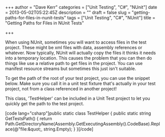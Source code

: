+++
author = "Dave Kerr"
categories = ["Unit Testing", "C#", "NUnit"]
date = 2013-05-02T05:22:45Z
description = ""
draft = false
slug = "getting-paths-for-files-in-nunit-tests"
tags = ["Unit Testing", "C#", "NUnit"]
title = "Getting Paths for Files in NUnit Tests"

+++


When using NUnit, sometimes you will want to access files in the test project. These might be xml files with data, assembly references or whatever. Now typically, NUnit will actually copy the files it thinks it needs into a temporary location. This causes the problem that you can then do things like use a relative path to get files in the project. You can use manifest resource streams but sometimes this just isn't suitable.

To get the path of the root of your test project, you can use the snippet below. Make sure you call it in a unit test fixture that's actually in your test project, not from a class referenced in another project!

This class, 'TestHelper' can be included in a Unit Test project to let you quickly get the path to the test project.

[code lang="csharp"]public static class TestHelper
{
    public static string GetTestsPath()
    {
        return Path.GetDirectoryName(Assembly.GetExecutingAssembly().CodeBase).Replace(@&quot;file:\&quot;, string.Empty);
    }
}[/code]

